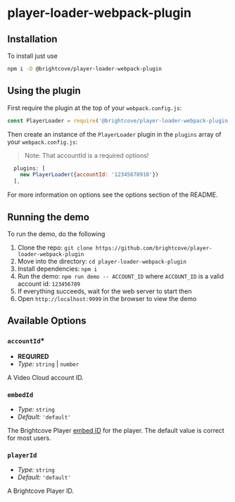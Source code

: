 # player-loader-webpack-plugin

## Installation
To install just use

```sh
npm i -D @brightcove/player-loader-webpack-plugin
```


## Using the plugin

First require the plugin at the top of your `webpack.config.js`:

```js
const PlayerLoader = require('@brightcove/player-loader-webpack-plugin');
```

Then create an instance of the `PlayerLoader` plugin in the `plugins` array of your `webpack.config.js`:

> Note: That accountId is a required options!

```js
  plugins: [
    new PlayerLoader({accountId: '12345678910'})
  ],
```

For more information on options see the options section of the README.

## Running the demo
To run the demo, do the following
1. Clone the repo: `git clone https://github.com/brightcove/player-loader-webpack-plugin`
2. Move into the directory: `cd player-loader-webpack-plugin`
3. Install dependencies: `npm i`
4. Run the demo: `npm run demo -- ACCOUNT_ID` where `ACCOUNT_ID` is a valid account id: `123456789`
5. If everything succeeds, wait for the web server to start then
6. Open `http://localhost:9999` in the browser to view the demo

## Available Options

### `accountId`\*
* **REQUIRED**
* *Type:* `string` | `number`

A Video Cloud account ID.

### `embedId`
* *Type:* `string`
* *Default:* `'default'`

The Brightcove Player [embed ID](https://support.brightcove.com/guide-embed-apis) for the player. The default value is correct for most users.

### `playerId`
* *Type:* `string`
* *Default:* `'default'`

A Brightcove Player ID.

